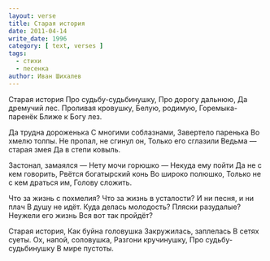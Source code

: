 ```yaml
---
layout: verse
title: Старая история
date: 2011-04-14
write_date: 1996
category: [ text, verses ]
tags:
  - стихи
  - песенка
author: Иван Шихалев
---
```

Старая история
Про судьбу-судьбинушку,
Про дорогу дальнюю,
Да дремучий лес.
Проливая кровушку,
Белую, родимую,
Горемыка-паренёк
Ближе к Богу лез.

Да трудна дороженька
С многими соблазнами,
Завертело паренька
Во хмелю толпы.
Не пропал, не сгинул он,
Только его сглазили
Ведьма — старая змея
Да в степи ковыль.

Застонал, замаялся —
Нету мочи горюшко —
Некуда ему пойти
Да не с кем говорить,
Рвётся богатырский конь
Во широко полюшко,
Только не с кем драться им,
Голову сложить.

Что за жизнь с похмелия?
Что за жизнь в усталости?
И ни песня, и ни плач
В душу не идёт.
Куда делась молодость?
Пляски разудалые?
Неужели его жизнь
Вся вот так пройдёт?

Старая история,
Как буйна головушка
Закружилась, заплелась
В сетях суеты.
Ох, напой, соловушка,
Разгони кручинушку,
Про судьбу-судьбинушку
В мире пустоты.
